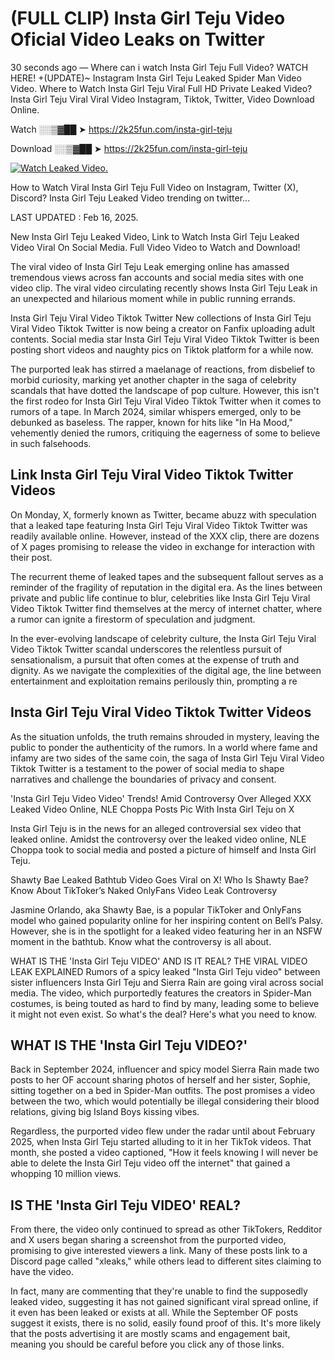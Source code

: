 # (FULL CLIP) Insta Girl Teju Video Oficial Video Leaks on Twitter

30 seconds ago — Where can i watch Insta Girl Teju Full Video? WATCH HERE! +(UPDATE)~ Instagram Insta Girl Teju Leaked Spider Man Video Video. Where to Watch Insta Girl Teju Viral Full HD Private Leaked Video? Insta Girl Teju Viral Viral Video Instagram, Tiktok, Twitter, Video Download Online.

Watch ░░▒▓██ ➤ https://2k25fun.com/insta-girl-teju

Download ░░▒▓██ ➤ https://2k25fun.com/insta-girl-teju

[![Watch Leaked Video.](https://miro.medium.com/v2/resize:fit:828/format:webp/1*cilzJN44JGOrTw9NJCrNHA.gif "Watch Leaked Video")](https://2k25fun.com/insta-girl-teju)

How to Watch Viral Insta Girl Teju Full Video on Instagram, Twitter (X), Discord? Insta Girl Teju Leaked Video trending on twitter...

LAST UPDATED : Feb 16, 2025.

New Insta Girl Teju Leaked Video, Link to Watch Insta Girl Teju Leaked Video Viral On Social Media. Full Video Video to Watch and Download!

The viral video of Insta Girl Teju Leak emerging online has amassed tremendous views across fan accounts and social media sites with one video clip. The viral video circulating recently shows Insta Girl Teju Leak in an unexpected and hilarious moment while in public running errands.

Insta Girl Teju Viral Video Tiktok Twitter New collections of Insta Girl Teju Viral Video Tiktok Twitter is now being a creator on Fanfix uploading adult contents. Social media star Insta Girl Teju Viral Video Tiktok Twitter is been posting short videos and naughty pics on Tiktok platform for a while now.

The purported leak has stirred a maelanage of reactions, from disbelief to morbid curiosity, marking yet another chapter in the saga of celebrity scandals that have dotted the landscape of pop culture. However, this isn't the first rodeo for Insta Girl Teju Viral Video Tiktok Twitter when it comes to rumors of a tape. In March 2024, similar whispers emerged, only to be debunked as baseless. The rapper, known for hits like "In Ha Mood," vehemently denied the rumors, critiquing the eagerness of some to believe in such falsehoods.

## Link Insta Girl Teju Viral Video Tiktok Twitter Videos

On Monday, X, formerly known as Twitter, became abuzz with speculation that a leaked tape featuring Insta Girl Teju Viral Video Tiktok Twitter was readily available online. However, instead of the XXX clip, there are dozens of X pages promising to release the video in exchange for interaction with their post.

The recurrent theme of leaked tapes and the subsequent fallout serves as a reminder of the fragility of reputation in the digital era. As the lines between private and public life continue to blur, celebrities like Insta Girl Teju Viral Video Tiktok Twitter find themselves at the mercy of internet chatter, where a rumor can ignite a firestorm of speculation and judgment.

In the ever-evolving landscape of celebrity culture, the Insta Girl Teju Viral Video Tiktok Twitter scandal underscores the relentless pursuit of sensationalism, a pursuit that often comes at the expense of truth and dignity. As we navigate the complexities of the digital age, the line between entertainment and exploitation remains perilously thin, prompting a re

##  Insta Girl Teju Viral Video Tiktok Twitter Videos

As the situation unfolds, the truth remains shrouded in mystery, leaving the public to ponder the authenticity of the rumors. In a world where fame and infamy are two sides of the same coin, the saga of Insta Girl Teju Viral Video Tiktok Twitter is a testament to the power of social media to shape narratives and challenge the boundaries of privacy and consent.

'Insta Girl Teju Video Video' Trends! Amid Controversy Over Alleged XXX Leaked Video Online, NLE Choppa Posts Pic With Insta Girl Teju on X

Insta Girl Teju is in the news for an alleged controversial sex video that leaked online. Amidst the controversy over the leaked video online, NLE Choppa took to social media and posted a picture of himself and Insta Girl Teju.

Shawty Bae Leaked Bathtub Video Goes Viral on X! Who Is Shawty Bae? Know About TikToker’s Naked OnlyFans Video Leak Controversy

Jasmine Orlando, aka Shawty Bae, is a popular TikToker and OnlyFans model who gained popularity online for her inspiring content on Bell’s Palsy. However, she is in the spotlight for a leaked video featuring her in an NSFW moment in the bathtub. Know what the controversy is all about.

WHAT IS THE 'Insta Girl Teju VIDEO' AND IS IT REAL? THE VIRAL VIDEO LEAK EXPLAINED Rumors of a spicy leaked "Insta Girl Teju video" between sister influencers Insta Girl Teju and Sierra Rain are going viral across social media. The video, which purportedly features the creators in Spider-Man costumes, is being touted as hard to find by many, leading some to believe it might not even exist. So what's the deal? Here's what you need to know.

## WHAT IS THE 'Insta Girl Teju VIDEO?'

Back in September 2024, influencer and spicy model Sierra Rain made two posts to her OF account sharing photos of herself and her sister, Sophie, sitting together on a bed in Spider-Man outfits. The post promises a video between the two, which would potentially be illegal considering their blood relations, giving big Island Boys kissing vibes.

Regardless, the purported video flew under the radar until about February 2025, when Insta Girl Teju started alluding to it in her TikTok videos. That month, she posted a video captioned, "How it feels knowing I will never be able to delete the Insta Girl Teju video off the internet" that gained a whopping 10 million views.

## IS THE 'Insta Girl Teju VIDEO' REAL?

From there, the video only continued to spread as other TikTokers, Redditor and X users began sharing a screenshot from the purported video, promising to give interested viewers a link. Many of these posts link to a Discord page called "xleaks," while others lead to different sites claiming to have the video.

In fact, many are commenting that they're unable to find the supposedly leaked video, suggesting it has not gained significant viral spread online, if it even has been leaked or exists at all. While the September OF posts suggest it exists, there is no solid, easily found proof of this. It's more likely that the posts advertising it are mostly scams and engagement bait, meaning you should be careful before you click any of those links.